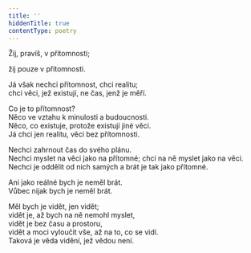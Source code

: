 ```yaml
---
title: ''
hiddenTitle: true
contentType: poetry
---
```


<section>

Žij, pravíš, v přítomnosti;

žij pouze v přítomnosti.

</section>

<section>

Já však nechci přítomnost, chci realitu;  
chci věci, jež existují, ne čas, jenž je měří.

</section>

<section>

Co je to přítomnost?  
Něco ve vztahu k minulosti a budoucnosti.  
Něco, co existuje, protože existují jiné věci.  
Já chci jen realitu, věci bez přítomnosti.

</section>

<section>

Nechci zahrnout čas do svého plánu.  
Nechci myslet na věci jako na přítomné; chci na ně myslet jako na věci.  
Nechci je oddělit od nich samých a brát je tak jako přítomné.

</section>

<section>

Ani jako reálné bych je neměl brát.  
Vůbec nijak bych je neměl brát.

</section>

<section>

Měl bych je vidět, jen vidět;  
vidět je, až bych na ně nemohl myslet,  
vidět je bez času a prostoru,  
vidět a moci vyloučit vše, až na to, co se vidí.  
Taková je věda vidění, jež vědou není.

</section>
